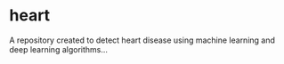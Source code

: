# heart
A repository created to detect heart disease using machine learning and deep learning algorithms...
